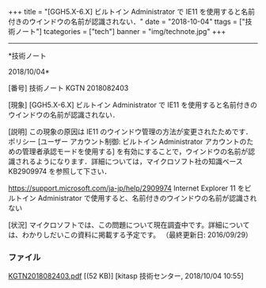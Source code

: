 ﻿+++
title = "[GGH5.X-6.X] ビルトイン Administrator で IE11 を使用すると名前付きのウインドウの名前が認識されない．"
date = "2018-10-04"
ttags = ["技術ノート"]
tcategories = ["tech"]
banner = "img/technote.jpg"
+++

-----------------------------------------------------------------------------------------------------------------------------

*技術ノート

2018/10/04*


[番号]
技術ノート KGTN 2018082403

[現象]
[GGH5.X-6.X] ビルトイン Administrator で IE11
を使用すると名前付きのウインドウの名前が認識されない．

[説明]
この現象の原因は IE11
のウインドウ管理の方法が変更されたためです．ポリシー [ユーザー
アカウント制御: ビルトイン Administrator
アカウントのための管理者承認モードを使用する]
を有効にすることで，ウインドウの名前が認識されるようになります．詳細については，マイクロソフト社の知識ベース
KB2909974 を参照して下さい．

<https://support.microsoft.com/ja-jp/help/2909974>
Internet Explorer 11 をビルトイン Administrator
で使用すると、名前付きのウインドウの名前が認識されない

[状況]
マイクロソフトでは、この問題について現在調査中です。詳細については、わかりしだいこの資料に掲載する予定です。
（最終更新日: 2016/09/29）


### ファイル

 
 


[KGTN2018082403.pdf](http://techreport.kitasp.net/attachments/download/4141/KGTN2018082403.pdf)
 [(52 KB)] [kitasp 技術センター, 2018/10/04
10:55]


 


 

